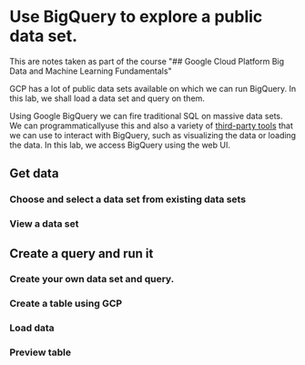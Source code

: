 # Use BigQuery to explore a public data set.
This are notes taken as part of the course "## Google Cloud Platform Big Data and Machine Learning Fundamentals"

GCP has a lot of public data sets available on which we can run BigQuery. In this lab, we shall  load a data set and query on them. 

Using Google BigQuery we can fire traditional SQL on massive data sets. We can programmaticallyuse this and also a variety of [third-party tools](https://cloud.google.com/bigquery/third-party-tools) that we can use to interact with BigQuery, such as visualizing the data or loading the data. In this lab, we access BigQuery using the web UI.

## Get data
### Choose and select a data set from existing data sets 

### View a data set

## Create a query and run it 

### Create your own data set and query. 
### Create a table using GCP
### Load data
### Preview table 

<!--stackedit_data:
eyJoaXN0b3J5IjpbNTE0MTA5OTQ5LC0xMDY0NzYxMDM5XX0=
-->